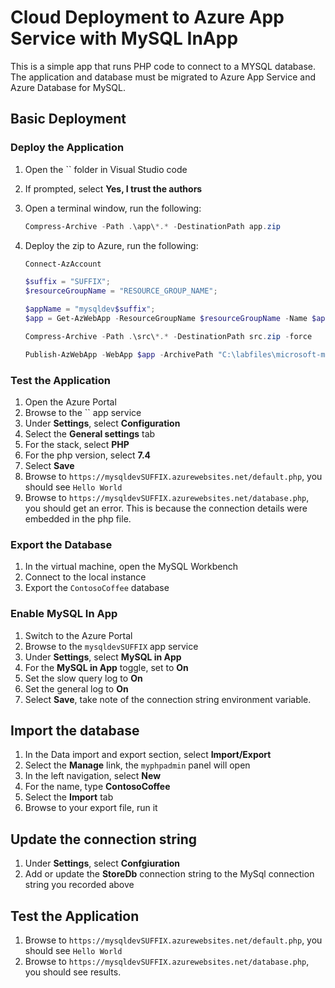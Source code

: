 # Cloud Deployment to Azure App Service with MySQL InApp

This is a simple app that runs PHP code to connect to a MYSQL database.  The application and database must be migrated to Azure App Service and Azure Database for MySQL.

## Basic Deployment

### Deploy the Application

1. Open the `` folder in Visual Studio code
2. If prompted, select **Yes, I trust the authors**
3. Open a terminal window, run the following:

    ```PowerShell
    Compress-Archive -Path .\app\*.* -DestinationPath app.zip
    ```

4. Deploy the zip to Azure, run the following:

    ```PowerShell
    Connect-AzAccount

    $suffix = "SUFFIX";
    $resourceGroupName = "RESOURCE_GROUP_NAME";

    $appName = "mysqldev$suffix";
    $app = Get-AzWebApp -ResourceGroupName $resourceGroupName -Name $appName

    Compress-Archive -Path .\src\*.* -DestinationPath src.zip -force
    
    Publish-AzWebApp -WebApp $app -ArchivePath "C:\labfiles\microsoft-mysql-developer-guide\Artifacts\02-01-CloudDeploy\src.zip"
    ```

### Test the Application

1. Open the Azure Portal
2. Browse to the `` app service
3. Under **Settings**, select **Configuration**
4. Select the **General settings** tab
5. For the stack, select **PHP**
6. For the php version, select **7.4**
7. Select **Save**
8. Browse to `https://mysqldevSUFFIX.azurewebsites.net/default.php`, you should see `Hello World`
9. Browse to `https://mysqldevSUFFIX.azurewebsites.net/database.php`, you should get an error.  This is because the connection details were embedded in the php file.

### Export the Database

1. In the virtual machine, open the MySQL Workbench
2. Connect to the local instance
3. Export the `ContosoCoffee` database

### Enable MySQL In App

1. Switch to the Azure Portal
2. Browse to the `mysqldevSUFFIX` app service
3. Under **Settings**, select **MySQL in App**
4. For the **MySQL in App** toggle, set to **On**
5. Set the slow query log to **On**
6. Set the general log to **On**
7. Select **Save**, take note of the connection string environment variable.

## Import the database

1. In the Data import and export section, select **Import/Export**
2. Select the **Manage** link, the `myphpadmin` panel will open
3. In the left navigation, select **New**
4. For the name, type **ContosoCoffee**
5. Select the **Import** tab
6. Browse to your export file, run it

## Update the connection string

1. Under **Settings**, select **Confgiuration**
2. Add or update the **StoreDb** connection string to the MySql connection string you recorded above

## Test the Application

1. Browse to `https://mysqldevSUFFIX.azurewebsites.net/default.php`, you should see `Hello World`
2. Browse to `https://mysqldevSUFFIX.azurewebsites.net/database.php`, you should see results.
